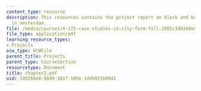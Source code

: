 ```yaml
---
content_type: resource
description: This resources contains the project report on block and building types
  in amsterdam.
file: /media/courses/4-175-case-studies-in-city-form-fall-2005/340260e888493017186e1dd9825b6041_chapter2.pdf
file_type: application/pdf
learning_resource_types:
- Projects
ocw_type: OCWFile
parent_title: Projects
parent_type: CourseSection
resourcetype: Document
title: chapter2.pdf
uid: 340260e8-8849-3017-186e-1dd9825b6041
---
```

